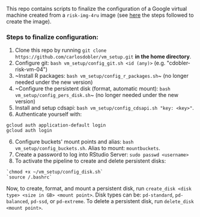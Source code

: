 This repo contains scripts to finalize the configuration of a Google virtual machine created from a `risk-img-4ru` image (see [here](image.md) the steps followed to create the image).

### Steps to finalize configuration:

1. Clone this repo by running `git clone https://github.com/carlosdobler/vm_setup.git` **in the home directory**.
2. Configure git: `bash vm_setup/config_git.sh <id (any)>` (e.g. "cdobler-risk-vm-04")
3. ~Install R packages: `bash vm_setup/config_r_packages.sh`~ (no longer needed under the new version)
4. ~Configure the persistent disk (format, automatic mount): `bash vm_setup/config_pers_disk.sh`~ (no longer needed under the new version)
5. Install and setup cdsapi: `bash vm_setup/config_cdsapi.sh "key: <key>"`.
6. Authenticate yourself with:
  ```
  gcloud auth application-default login
  gcloud auth login
  ```
6. Configure buckets' mount points and alias: `bash vm_setup/config_buckets.sh`. Alias to mount: `mountbuckets`.
7. Create a password to log into RStudio Server: `sudo passwd <username>`
8. To activate the pipeline to create and delete persistent disks:
  ```
  `chmod +x ~/vm_setup/config_disk.sh`
  `source /.bashrc`
  ```
  Now, to create, format, and mount a persistent disk, run `create_disk <disk type> <size in GB> <mount point>`. Disk types can be: `pd-standard`, `pd-balanced`, `pd-ssd`, or `pd-extreme`. To delete a persistent disk, run `delete_disk <mount point>`.

